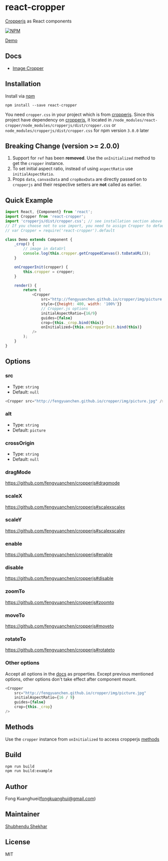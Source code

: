 # react-cropper

[Cropperjs](https://github.com/fengyuanchen/cropperjs) as React components

[![NPM](https://nodei.co/npm/react-cropper.png)](https://www.npmjs.com/package/react-cropper)

[Demo](http://roadmanfong.github.io/react-cropper/example/)

## Docs

- [Image Cropper](https://github.com/fengyuanchen/cropper)

## Installation

Install via [npm](https://www.npmjs.com/package/react-cropper)

```shell
npm install --save react-cropper
```

You need `cropper.css` in your project which is from [cropperjs](https://www.npmjs.com/package/cropperjs).
Since this project have dependency on [cropperjs](https://www.npmjs.com/package/cropperjs), it located in `/node_modules/react-cropper/node_modules/cropperjs/dist/cropper.css` or `node_modules/cropperjs/dist/cropper.css` for npm version `3.0.0` later

## Breaking Change (version >= 2.0.0)

1. Support for `ref` has been **removed**. Use the `onInitialized` method to get the `cropper` instance.
2. To set initial aspect ratio, instead of using `aspectRatio` use `initialAspectRatio`.
3. Props `data`, `canvasData` and `cropBoxData` are directly passed on to `cropperjs` and their respective setters are **not** called as earlier.

## Quick Example

```js
import React, {Component} from 'react';
import Cropper from 'react-cropper';
import 'cropperjs/dist/cropper.css'; // see installation section above for versions of NPM older than 3.0.0
// If you choose not to use import, you need to assign Cropper to default
// var Cropper = require('react-cropper').default

class Demo extends Component {
    _crop() {
        // image in dataUrl
        console.log(this.cropper.getCroppedCanvas().toDataURL());
    }

    onCropperInit(cropper) {
        this.cropper = cropper;
    }

    render() {
        return (
            <Cropper
                src="http://fengyuanchen.github.io/cropper/img/picture.jpg"
                style={{height: 400, width: '100%'}}
                // Cropper.js options
                initialAspectRatio={16/9}
                guides={false}
                crop={this._crop.bind(this)}
                onInitialized={this.onCropperInit.bind(this)}
            />
        );
    }
}
```

## Options

### src

- Type: `string`
- Default: `null`

```js
<Cropper src="http://fengyuanchen.github.io/cropper/img/picture.jpg" />
```

### alt

- Type: `string`
- Default: `picture`

### crossOrigin

- Type: `string`
- Default: `null`

### dragMode

https://github.com/fengyuanchen/cropperjs#dragmode

### scaleX

https://github.com/fengyuanchen/cropperjs#scalexscalex

### scaleY

https://github.com/fengyuanchen/cropperjs#scalexscaley

### enable

https://github.com/fengyuanchen/cropperjs#enable

### disable

https://github.com/fengyuanchen/cropperjs#disable

### zoomTo

https://github.com/fengyuanchen/cropperjs#zoomto

### moveTo

https://github.com/fengyuanchen/cropperjs#moveto

### rotateTo

https://github.com/fengyuanchen/cropperjs#rotateto

### Other options

Accept all options in the [docs](https://github.com/fengyuanchen/cropperjs#options) as properties.
Except previous mentioned options, other options don't take effect after component mount.

```js
<Cropper
    src="http://fengyuanchen.github.io/cropper/img/picture.jpg"
    initialAspectRatio={16 / 9}
    guides={false}
    crop={this._crop}
/>
```

## Methods

Use the `cropper` instance from `onInitialized` to access cropperjs [methods](https://github.com/fengyuanchen/cropper#methods)

## Build

```sh
npm run build
npm run build:example
```

## Author

Fong Kuanghuei(fongkuanghui@gmail.com)

## Maintainer

[Shubhendu Shekhar](https://github.com/shekhar-shubhendu)

## License

MIT
